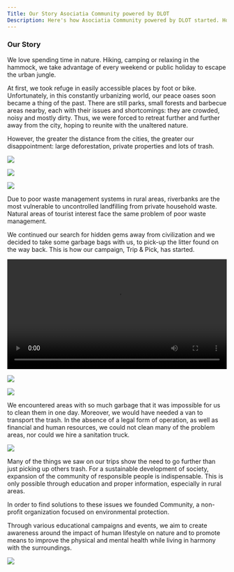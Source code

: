 ```yaml
---
Title: Our Story Asociatia Community powered by DLOT
Description: Here's how Asociatia Community powered by DLOT started. How our hobby has become a way of life and why we decided to found a nonprofit organization.
---
```


### Our Story

We love spending time in nature. Hiking, camping or relaxing in the hammock, we take advantage of every weekend or public holiday to escape the urban jungle.

At first, we took refuge in easily accessible places by foot or bike. Unfortunately, in this constantly urbanizing world, our peace oases soon became a thing of the past. There are still parks, small forests and barbecue areas nearby, each with their issues and shortcomings: they are crowded, noisy and mostly dirty. Thus, we were forced to retreat further and further away from the city, hoping to reunite with the unaltered nature.

However, the greater the distance from the cities, the greater our disappointment: large deforestation, private properties and lots of trash.

<img src="https://community.poweredbydlot.com/wp-content/uploads/2020/07/Community-powered-by-DLOT-Private-proprety.jpg" loading="lazy" class="rounded shadow"></img>

<img src=https://community.poweredbydlot.com/wp-content/uploads/2020/07/Community-powered-by-DLOT-deforestation.jpg loading="lazy" class="rounded shadow"></img>

<img src=https://community.poweredbydlot.com/wp-content/uploads/2020/07/Community-powered-by-DLOT-Trash.jpg loading="lazy" class="rounded shadow"></img>

Due to poor waste management systems in rural areas, riverbanks are the most vulnerable to uncontrolled landfilling from private household waste. Natural areas of tourist interest face the same problem of poor waste management.

We continued our search for hidden gems away from civilization and we decided to take some garbage bags with us, to pick-up the litter found on the way back. This is how our campaign, Trip & Pick, has started.

<video controls width="100%" height="auto" class="rounded shadow">
  <source
    src="https://poweredbydlot.com/wp-content/uploads/2020/07/VID_20191027_133137.mp4?_=1"
    type="video/mp4"
  />
</video>

<img src="https://community.poweredbydlot.com/wp-content/uploads/2020/07/Community-powered-by-DLOT-Trip-and-pick-scaled.jpg" loading="lazy" class="rounded shadow"></img>

<img src="https://community.poweredbydlot.com/wp-content/uploads/2020/07/Community-powered-by-DLOT-Trip-and-pick-challenge-scaled.jpg" loading="lazy" class="rounded shadow"></img>

We encountered areas with so much garbage that it was impossible for us to clean them in one day. Moreover, we would have needed a van to transport the trash. In the absence of a legal form of operation, as well as financial and human resources, we could not clean many of the problem areas, nor could we hire a sanitation truck.

<img src="https://poweredbydlot.com/wp-content/uploads/2020/07/Garbage-in-nature-Community-powered-by-DLOT.jpg" loading="lazy" class="rounded shadow"></img>

Many of the things we saw on our trips show the need to go further than just picking up others trash. For a sustainable development of society, expansion of the community of responsible people is indispensable. This is only possible through education and proper information, especially in rural areas.

In order to find solutions to these issues we founded Community, a non-profit organization focused on environmental protection.

Through various educational campaigns and events, we aim to create awareness around the impact of human lifestyle on nature and to promote means to improve the physical and mental health while living in harmony with the surroundings.

<img src="https://poweredbydlot.com/wp-content/uploads/2020/07/Dog-picking-up-trash-Community-powered-by-DLOT-scaled.jpg" loading="lazy" class="rounded shadow"></img>
